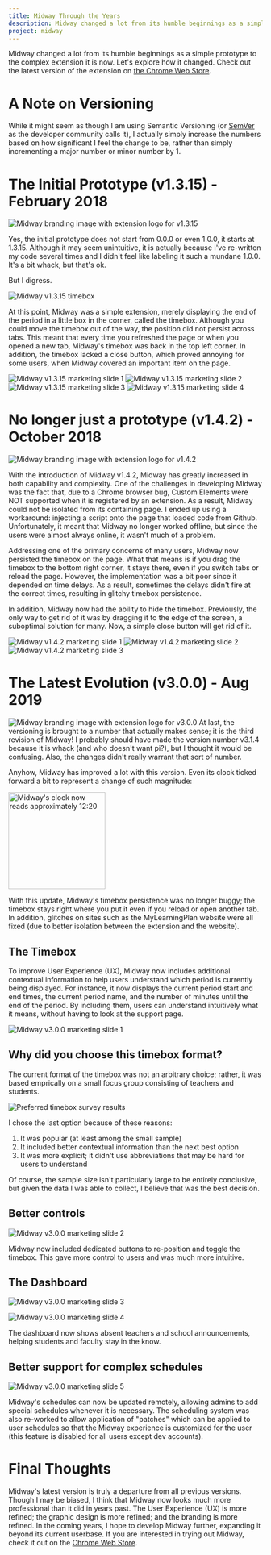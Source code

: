 ```yaml
---
title: Midway Through the Years
description: Midway changed a lot from its humble beginnings as a simple prototype to the complex extension it is now. Let's explore how it changed.
project: midway
---
```

Midway changed a lot from its humble beginnings as a simple prototype to the complex extension it is now. Let's explore how it changed. Check out the latest version of the extension on [the Chrome Web Store](https://chrome.google.com/webstore/detail/midway/cgibedogghadelndgfacffoociffapii).

# A Note on Versioning
While it might seem as though I am using Semantic Versioning (or [SemVer](https://semver.org/) as the developer community calls it), I actually simply increase the numbers based on how significant I feel the change to be, rather than simply incrementing a major number or minor number by 1. 

# The Initial Prototype (v1.3.15) - February 2018
![Midway branding image with extension logo for v1.3.15](/assets/images/2019-08-27-midway-big-tile.png)

Yes, the initial prototype does not start from 0.0.0 or even 1.0.0, it starts at 1.3.15. Although it may seem unintuitive, it is actually because I've re-written my code several times and I didn't feel like labeling it such a mundane 1.0.0. It's a bit whack, but that's ok.

But I digress.

![Midway v1.3.15 timebox](/assets/images/2019-08-27-timebox-1-3-15.png "Timebox is on the Google website, displaying 9:47, which is the period end time.")

At this point, Midway was a simple extension, merely displaying the end of the period in a little box in the corner, called the timebox. Although you could move the timebox out of the way, the position did not persist across tabs. This meant that every time you refreshed the page or when you opened a new tab, Midway's timebox was back in the top left corner. In addition, the timebox lacked a close button, which proved annoying for some users, when Midway covered an important item on the page.

![Midway v1.3.15 marketing slide 1](/assets/images/2019-08-27-midway-screenshot-1.png "Midway's timebox on the new tab page")
![Midway v1.3.15 marketing slide 2](/assets/images/2019-08-27-midway-screenshot-2.png "Click and drag the timebox to move it out of the way")
![Midway v1.3.15 marketing slide 3](/assets/images/2019-08-27-midway-screenshot-3.png "Midway contains no ads")
![Midway v1.3.15 marketing slide 4](/assets/images/2019-08-27-midway-screenshot-4.png "Midway works offline")

# No longer just a prototype (v1.4.2) - October 2018
![Midway branding image with extension logo for v1.4.2](/assets/images/2019-08-27-midway-big-tile-2.png)

With the introduction of Midway v1.4.2, Midway has greatly increased in both capability and complexity. One of the challenges in developing Midway was the fact that, due to a Chrome browser bug, Custom Elements were NOT supported when it is registered by an extension. As a result, Midway could not be isolated from its containing page. I ended up using a workaround: injecting a script onto the page that loaded code from Github. Unfortunately, it meant that Midway no longer worked offline, but since the users were almost always online, it wasn't much of a problem. 

Addressing one of the primary concerns of many users, Midway now persisted the timebox on the page. What that means is if you drag the timebox to the bottom right corner, it stays there, even if you switch tabs or reload the page. However, the implementation was a bit poor since it depended on time delays. As a result, sometimes the delays didn't fire at the correct times, resulting in glitchy timebox persistence.

In addition, Midway now had the ability to hide the timebox. Previously, the only way to get rid of it was by dragging it to the edge of the screen, a suboptimal solution for many. Now, a simple close button will get rid of it.

![Midway v1.4.2 marketing slide 1](/assets/images/2019-08-27-midway-screenshot-2-1.png "Midway's timebox on the new tab page")
![Midway v1.4.2 marketing slide 2](/assets/images/2019-08-27-midway-screenshot-2-2.png "Click and drag the timebox to move it")
![Midway v1.4.2 marketing slide 3](/assets/images/2019-08-27-midway-screenshot-2-3.png "Midway is completely ad-free")

# The Latest Evolution (v3.0.0) - Aug 2019
![Midway branding image with extension logo for v3.0.0](/assets/images/2019-08-27-3-midway-screenshot-1.png)
At last, the versioning is brought to a number that actually makes sense; it is the third revision of Midway! I probably should have made the version number v3.1.4 because it is whack (and who doesn't want pi?), but I thought it would be confusing. Also, the changes didn't really warrant that sort of number.

Anyhow, Midway has improved a lot with this version. Even its clock ticked forward a bit to represent a change of such magnitude:

<img src="/assets/images/2019-02-20-new-logo-midway.png" width="192px" alt="Midway's clock now reads approximately 12:20" />

With this update, Midway's timebox persistence was no longer buggy; the timebox stays right where you put it even if you reload or open another tab. In addition, glitches on sites such as the MyLearningPlan website were all fixed (due to better isolation between the extension and the website).

## The Timebox
To improve User Experience (UX), Midway now includes additional contextual information to help users understand which period is currently being displayed. For instance, it now displays the current period start and end times, the current period name, and the number of minutes until the end of the period. By including them, users can understand intuitively what it means, without having to look at the support page.

![Midway v3.0.0 marketing slide 1](/assets/images/2019-08-27-3-midway-screenshot-2.png "More intuitive timebox includes current period start and end times, the current period name, and the number of minutes until the end of the period")

## Why did you choose this timebox format?
The current format of the timebox was not an arbitrary choice; rather, it was based emprically on a small focus group consisting of teachers and students. 

![Preferred timebox survey results](/assets/images/2019-08-27-midway-preferred-timebox.png "Results of survey of 10 students and teachers on their preference of timebox")

I chose the last option because of these reasons:
1. It was popular (at least among the small sample)
2. It included better contextual information than the next best option
3. It was more explicit; it didn't use abbreviations that may be hard for users to understand

Of course, the sample size isn't particularly large to be entirely conclusive, but given the data I was able to collect, I believe that was the best decision.

## Better controls
![Midway v3.0.0 marketing slide 2](/assets/images/2019-08-27-3-midway-screenshot-3.png "Better controls for interacting with the timebox")

Midway now included dedicated buttons to re-position and toggle the timebox. This gave more control to users and was much more intuitive.

## The Dashboard
![Midway v3.0.0 marketing slide 3](/assets/images/2019-08-27-3-midway-screenshot-4.png "Dashboard displays announcements")

![Midway v3.0.0 marketing slide 4](/assets/images/2019-08-27-3-midway-screenshot-5.png "Dashboard displays absent teachers")

The dashboard now shows absent teachers and school announcements, helping students and faculty stay in the know.

## Better support for complex schedules
![Midway v3.0.0 marketing slide 5](/assets/images/2019-08-27-3-midway-screenshot-6.png "Dashboard displays absent teachers")

Midway's schedules can now be updated remotely, allowing admins to add special schedules whenever it is necessary. The scheduling system was also re-worked to allow application of "patches" which can be applied to user schedules so that the Midway experience is customized for the user (this feature is disabled for all users except dev accounts).

# Final Thoughts
Midway's latest version is truly a departure from all previous versions. Though I may be biased, I think that Midway now looks much more professional than it did in years past. The User Experience (UX) is more refined; the graphic design is more refined; and the branding is more refined. In the coming years, I hope to develop Midway further, expanding it beyond its current userbase. If you are interested in trying out Midway, check it out on the [Chrome Web Store](https://chrome.google.com/webstore/detail/midway/cgibedogghadelndgfacffoociffapii).
